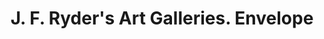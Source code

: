 ---
doi: 10.7916/D8S19DND
date_other: '1887'
date_other_textual: '1887'
form: printed ephemera
genre:
- Envelopes
name:
- J. F. Ryder's Art Galleries
object_in_context_url: https://biggert.cul.columbia.edu/items/view/ave_biggert_01687
subject_hierarchical_geographic:
- Cleveland, Ohio, United States
subject_name:
- J. F. Ryder's Art Galleries
title: J. F. Ryder's Art Galleries. Envelope
sort_title: J. F. Ryder's Art Galleries. Envelope
call_number: ave_biggert_01687
coordinates:
- 41.48222222222223,-81.66972222222223
pid: ave_biggert_01687
identifiers: ave_biggert_01687
thumbnail: https://derivativo-1.library.columbia.edu/iiif/2/ldpd:490713/full/!256,256/0/native.jpg
permalink: /biggert/ave_biggert_01687/
layout: iiif-image-page
---